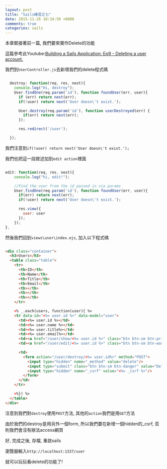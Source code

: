 ```yaml
---
layout: post
title: "Sails練習之七"
date: 2015-11-26 10:34:50 +0800
comments: true
categories: sails
---
```



本章緊接著前一篇, 我們要來實作Delete的功能

這篇參考此Youtube:<a href="https://www.youtube.com/watch?v=6sIrHPlJJQk" target="_blank">Building a Sails Application: Ep9 - Deleting a user account.</a>

我們到`UserController.js`去新增我們的delete程式碼

```js UserController.js 新增 destroy function

  destroy: function(req, res, next){
    console.log("Hi, destroy");
    User.findOne(req.param('id'), function foundUser(err, user){
      if (err) return next(err);
      if(!user) return next('User doesn\'t exist.');

      User.destroy(req.param('id'), function userDestroyed(err) {
        if(err) return next(err);
      });

      res.redirect('/user');

  });

```

<!--more-->

我們注意到`if(!user) return next('User doesn\'t exist.');`

我們也把這一段敘述加到`edit action`裡面

```js UserController.js 修改 edit action

edit: function(req, res, next){
    console.log("hi, edit!");

    //Find the user from the id passed in via params
    User.findOne(req.param('id'), function foundUser(err, user){
      if(err) return next(err);
      if(!user) return next('User doesn\'t exist.');

      res.view({
        user: user
      });
    });
},

```

然後我們回到`views\user\index.ejs`, 加入以下程式碼

```html views\user\index.ejs 加入destroy (使用POST方法)

<div class="container">
  <h3>Users</h3>
  <table class="table">
    <tr>
      <th>ID</th>
      <th>Name</th>
      <th>Title</th>
      <th>Email</th>
      <th></th>
      <th></th>
      <th></th>
    </tr>

    <% _.each(users, function(user){ %>
    <tr data-id="<%= user.id %>" data-model="user">
      <td><%= user.id %></td>
      <td><%= user.name %></td>
      <td><%= user.title%></td>
      <td><%= user.email%></td>
      <td><a href="/user/show/<%= user.id %>" class="btn btn-sm btn-primary">Show</a></td>
      <td><a href="/user/edit/<%= user.id %>" class="btn btn-sm btn-warning">Edit</a></td>

      <td>
        <form action="/user/destroy/<%= user.id%>" method="POST">
          <input type="hidden" name="_method" value="delete"/>
          <input type="submit" class="btn btn-sm btn-danger" value="Delete"/>
          <input type="hidden" name="_csrf" value="<%= _csrf %>"/>
        </form>
      </td>
    </tr>

    <%}) %>
  </table>
</div>

```

注意到我們對`destroy`使用`POST`方法, 其他的`action`我們是用`GET`方法

由於我們的destroy是用另外一個form, 所以我們要在新增一個hidden的_csrf, 否則我們會沒有辦法access網頁

好, 完成之後, 存檔, 重啟sails

瀏覽器輸入`http://localhost:1337/user`

就可以玩玩看delete的功能了!


